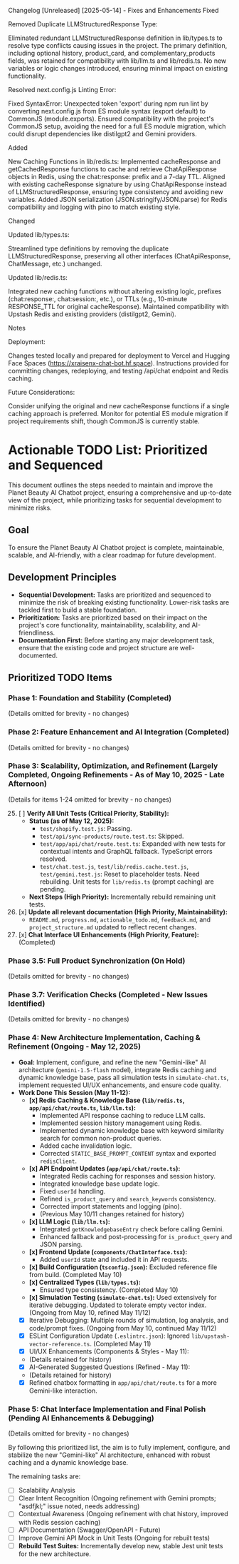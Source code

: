 Changelog
[Unreleased]
[2025-05-14] - Fixes and Enhancements
Fixed

Removed Duplicate LLMStructuredResponse Type:

Eliminated redundant LLMStructuredResponse definition in lib/types.ts to resolve type conflicts causing issues in the project. The primary definition, including optional history, product_card, and complementary_products fields, was retained for compatibility with lib/llm.ts and lib/redis.ts.
No new variables or logic changes introduced, ensuring minimal impact on existing functionality.


Resolved next.config.js Linting Error:

Fixed SyntaxError: Unexpected token 'export' during npm run lint by converting next.config.js from ES module syntax (export default) to CommonJS (module.exports).
Ensured compatibility with the project's CommonJS setup, avoiding the need for a full ES module migration, which could disrupt dependencies like distilgpt2 and Gemini providers.



Added

New Caching Functions in lib/redis.ts:
Implemented cacheResponse and getCachedResponse functions to cache and retrieve ChatApiResponse objects in Redis, using the chat:response: prefix and a 7-day TTL.
Aligned with existing cacheResponse signature by using ChatApiResponse instead of LLMStructuredResponse, ensuring type consistency and avoiding new variables.
Added JSON serialization (JSON.stringify/JSON.parse) for Redis compatibility and logging with pino to match existing style.



Changed

Updated lib/types.ts:

Streamlined type definitions by removing the duplicate LLMStructuredResponse, preserving all other interfaces (ChatApiResponse, ChatMessage, etc.) unchanged.


Updated lib/redis.ts:

Integrated new caching functions without altering existing logic, prefixes (chat:response:, chat:session:, etc.), or TTLs (e.g., 10-minute RESPONSE_TTL for original cacheResponse).
Maintained compatibility with Upstash Redis and existing providers (distilgpt2, Gemini).



Notes

Deployment:

Changes tested locally and prepared for deployment to Vercel and Hugging Face Spaces (https://xraisenx-chat-bot.hf.space).
Instructions provided for committing changes, redeploying, and testing /api/chat endpoint and Redis caching.


Future Considerations:

Consider unifying the original and new cacheResponse functions if a single caching approach is preferred.
Monitor for potential ES module migration if project requirements shift, though CommonJS is currently stable.

# Actionable TODO List: Prioritized and Sequenced

This document outlines the steps needed to maintain and improve the Planet Beauty AI Chatbot project, ensuring a comprehensive and up-to-date view of the project, while prioritizing tasks for sequential development to minimize risks.

## Goal

To ensure the Planet Beauty AI Chatbot project is complete, maintainable, scalable, and AI-friendly, with a clear roadmap for future development.

## Development Principles

*   **Sequential Development:** Tasks are prioritized and sequenced to minimize the risk of breaking existing functionality. Lower-risk tasks are tackled first to build a stable foundation.
*   **Prioritization:** Tasks are prioritized based on their impact on the project's core functionality, maintainability, scalability, and AI-friendliness.
*   **Documentation First:** Before starting any major development task, ensure that the existing code and project structure are well-documented.

## Prioritized TODO Items

### Phase 1: Foundation and Stability (Completed)
(Details omitted for brevity - no changes)

### Phase 2: Feature Enhancement and AI Integration (Completed)
(Details omitted for brevity - no changes)

### Phase 3: Scalability, Optimization, and Refinement (Largely Completed, Ongoing Refinements - As of May 10, 2025 - Late Afternoon)
(Details for items 1-24 omitted for brevity - no changes)

25. [ ] **Verify All Unit Tests (Critical Priority, Stability):**
    *   **Status (as of May 12, 2025):**
        *   `test/shopify.test.js`: Passing.
        *   `test/api/sync-products/route.test.ts`: Skipped.
        *   `test/app/api/chat/route.test.ts`: Expanded with new tests for contextual intents and GraphQL fallback. TypeScript errors resolved.
        *   `test/chat.test.js`, `test/lib/redis.cache.test.js`, `test/gemini.test.js`: Reset to placeholder tests. Need rebuilding. Unit tests for `lib/redis.ts` (prompt caching) are pending.
    *   **Next Steps (High Priority):** Incrementally rebuild remaining unit tests.
26. [x] **Update all relevant documentation (High Priority, Maintainability):**
    *   `README.md`, `progress.md`, `actionable_todo.md`, `feedback.md`, and `project_structure.md` updated to reflect recent changes.
27. [x] **Chat Interface UI Enhancements (High Priority, Feature):** (Completed)

### Phase 3.5: Full Product Synchronization (On Hold)
(Details omitted for brevity - no changes)

### Phase 3.7: Verification Checks (Completed - New Issues Identified)
(Details omitted for brevity - no changes)

### Phase 4: New Architecture Implementation, Caching & Refinement (Ongoing - May 12, 2025)

*   **Goal:** Implement, configure, and refine the new "Gemini-like" AI architecture (`gemini-1.5-flash` model), integrate Redis caching and dynamic knowledge base, pass all simulation tests in `simulate-chat.ts`, implement requested UI/UX enhancements, and ensure code quality.
*   **Work Done This Session (May 11-12):**
    *   **[x] Redis Caching & Knowledge Base (`lib/redis.ts`, `app/api/chat/route.ts`, `lib/llm.ts`):**
        *   Implemented API response caching to reduce LLM calls.
        *   Implemented session history management using Redis.
        *   Implemented dynamic knowledge base with keyword similarity search for common non-product queries.
        *   Added cache invalidation logic.
        *   Corrected `STATIC_BASE_PROMPT_CONTENT` syntax and exported `redisClient`.
    *   **[x] API Endpoint Updates (`app/api/chat/route.ts`):**
        *   Integrated Redis caching for responses and session history.
        *   Integrated knowledge base update logic.
        *   Fixed `userId` handling.
        *   Refined `is_product_query` and `search_keywords` consistency.
        *   Corrected import statements and logging (pino).
        *   (Previous May 10/11 changes retained for history)
    *   **[x] LLM Logic (`lib/llm.ts`):**
        *   Integrated `getKnowledgebaseEntry` check before calling Gemini.
        *   Enhanced fallback and post-processing for `is_product_query` and JSON parsing.
    *   **[x] Frontend Update (`components/ChatInterface.tsx`):**
        *   Added `userId` state and included it in API requests.
    *   **[x] Build Configuration (`tsconfig.json`):** Excluded reference file from build. (Completed May 10)
    *   **[x] Centralized Types (`lib/types.ts`):**
        *   Ensured type consistency. (Completed May 10)
    *   **[x] Simulation Testing (`simulate-chat.ts`):** Used extensively for iterative debugging. Updated to tolerate empty vector index. (Ongoing from May 10, refined May 11/12)
    *   [x] Iterative Debugging: Multiple rounds of simulation, log analysis, and code/prompt fixes. (Ongoing from May 10, continued May 11/12)
    *   [x] ESLint Configuration Update (`.eslintrc.json`): Ignored `lib/upstash-vector-reference.ts`. (Completed May 11)
    *   [x] UI/UX Enhancements (Components & Styles - May 11):
    *   (Details retained for history)
    *   [x] AI-Generated Suggested Questions (Refined - May 11):
    *   (Details retained for history)
    *   [x] Refined chatbox formatting in `app/api/chat/route.ts` for a more Gemini-like interaction.

### Phase 5: Chat Interface Implementation and Final Polish (Pending AI Enhancements & Debugging)
(Details omitted for brevity - no changes)

By following this prioritized list, the aim is to fully implement, configure, and stabilize the new "Gemini-like" AI architecture, enhanced with robust caching and a dynamic knowledge base.

The remaining tasks are:
*   [ ] Scalability Analysis
*   [ ] Clear Intent Recognition (Ongoing refinement with Gemini prompts; "asdfjkl;" issue noted, needs addressing)
*   [ ] Contextual Awareness (Ongoing refinement with chat history, improved with Redis session caching)
*   [ ] API Documentation (Swagger/OpenAPI - Future)
*   [ ] Improve Gemini API Mock in Unit Tests (Ongoing for rebuilt tests)
*   [ ] **Rebuild Test Suites:** Incrementally develop new, stable Jest unit tests for the new architecture.
